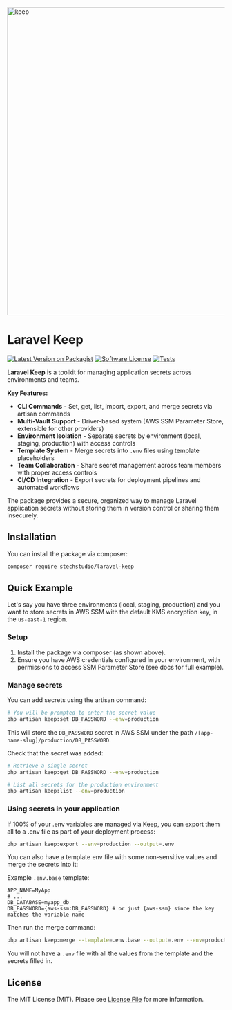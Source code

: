 <img width="1492" height="713" alt="keep" src="https://github.com/user-attachments/assets/17b4b25e-df55-459e-b835-5377cb1834ee" />

# Laravel Keep

[![Latest Version on Packagist](https://img.shields.io/packagist/v/stechstudio/laravel-keep.svg?style=flat-square)](https://packagist.org/packages/stechstudio/laravel-keep)
[![Software License](https://img.shields.io/badge/license-MIT-brightgreen.svg?style=flat-square)](LICENSE.md)
[![Tests](https://img.shields.io/github/actions/workflow/status/stechstudio/laravel-keep/tests.yml?branch=main&style=flat-square)](https://github.com/stechstudio/laravel-keep/actions/workflows/tests.yml)


**Laravel Keep** is a toolkit for managing application secrets across environments and teams.

**Key Features:**
- **CLI Commands** - Set, get, list, import, export, and merge secrets via artisan commands
- **Multi-Vault Support** - Driver-based system (AWS SSM Parameter Store, extensible for other providers)
- **Environment Isolation** - Separate secrets by environment (local, staging, production) with access controls
- **Template System** - Merge secrets into `.env` files using template placeholders
- **Team Collaboration** - Share secret management across team members with proper access controls
- **CI/CD Integration** - Export secrets for deployment pipelines and automated workflows

The package provides a secure, organized way to manage Laravel application secrets without storing them in version control or sharing them insecurely.

## Installation

You can install the package via composer:

```bash
composer require stechstudio/laravel-keep
```

## Quick Example

Let's say you have three environments (local, staging, production) and you want to store secrets in AWS SSM with the default KMS encryption key, in the `us-east-1` region.

### Setup

1. Install the package via composer (as shown above).
2. Ensure you have AWS credentials configured in your environment, with permissions to access SSM Parameter Store (see docs for full example).

### Manage secrets

You can add secrets using the artisan command:

```bash
# You will be prompted to enter the secret value
php artisan keep:set DB_PASSWORD --env=production
```

This will store the `DB_PASSWORD` secret in AWS SSM under the path `/[app-name-slug]/production/DB_PASSWORD`.

Check that the secret was added:

```bash
# Retrieve a single secret
php artisan keep:get DB_PASSWORD --env=production

# List all secrets for the production environment
php artisan keep:list --env=production
```

### Using secrets in your application

If 100% of your .env variables are managed via Keep, you can export them all to a .env file as part of your deployment process:

```bash
php artisan keep:export --env=production --output=.env
```

You can also have a template env file with some non-sensitive values and merge the secrets into it:

Example `.env.base` template:

```env
APP_NAME=MyApp
# ...
DB_DATABASE=myapp_db
DB_PASSWORD={aws-ssm:DB_PASSWORD} # or just {aws-ssm} since the key matches the variable name
```

Then run the merge command:

```bash
php artisan keep:merge --template=.env.base --output=.env --env=production
```

You will not have a `.env` file with all the values from the template and the secrets filled in.

## License

The MIT License (MIT). Please see [License File](LICENSE.md) for more information.
